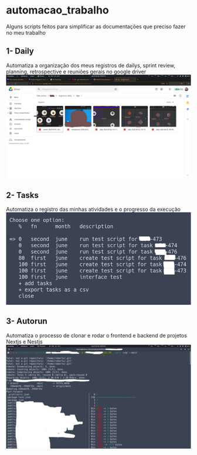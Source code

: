 # automacao_trabalho
Alguns scripts feitos para simplificar as documentações que preciso fazer no meu trabalho

## 1- Daily
Automatiza a organização dos meus registros de dailys, sprint review, planning, retrospective e reuniões gerais no google driver
![work cop](/assets/dailys.png)

## 2- Tasks
Automatiza o registro das minhas atividades e o progresso da execução
![registros](/assets/ram.png)

## 3- Autorun
Automatiza o processo de clonar e rodar o frontend e backend de projetos Nextjs e Nestjs
![work cop](/assets/work-cop.png)